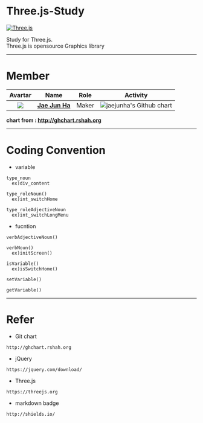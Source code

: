 # Three.js-Study

[![Three.js](https://img.shields.io/badge/Three.js-r92-blue.svg)]() 

Study for Three.js.  
Three.js is opensource Graphics library  

---

# Member  

|                 Avartar                  |                   Name                   | Role  |                 Activity                 |
| :--------------------------------------: | :--------------------------------------: | :---: | :--------------------------------------: |
| <img src="https://avatars1.githubusercontent.com/u/7951335?v=4&s=100"> | <a href = "https://github.com/jaejunha"> **Jae Jun Ha** </a> | Maker | <img src="http://ghchart.rshah.org/jaejunha" alt="jaejunha's Github chart" /> |

 **chart from : http://ghchart.rshah.org**  

---

# Coding Convention  
- variable  
```
type_noun
  ex)div_content
  
type_roleNoun()
  ex)int_switchHome
  
type_roleAdjectiveNoun
  ex)int_switchLongMenu
```
- fucntion  
```
verbAdjectiveNoun()

verbNoun()
  ex)initScreen()

isVariable()
  ex)isSwitchHome()
  
setVariable()

getVariable()
```
---
# Refer  
- Git chart  
```
http://ghchart.rshah.org  
```
- jQuery  
```
https://jquery.com/download/  
```
- Three.js
```
https://threejs.org 
```
- markdown badge
```
http://shields.io/ 
```
